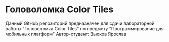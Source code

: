 # Головоломка Color Tiles

Данный GitHub репозиторий предназначен для сдачи лабораторной работы "Головоломка Color Tiles" по предмету "Программирование для мобильных платформ"
Автор-студент: Вьюков Ярослав
